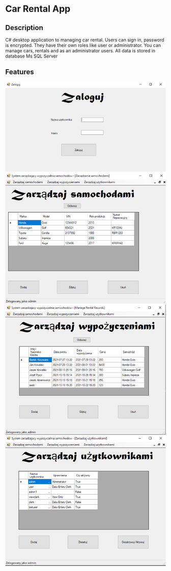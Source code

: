 # Car Rental App

## Description

C# desktop application to managing car rental. Users can sign in, password is encrypted. They have their own roles like user or administrator. 
You can manage cars, rentals and as an administrator users. All data is stored in database Ms SQL Server

## Features
![login](https://github.com/bartekk16/CarRentalApp/blob/master/login.PNG)
![manage cars](https://github.com/bartekk16/CarRentalApp/blob/master/manage%20cars.PNG)
![manage rentals](https://github.com/bartekk16/CarRentalApp/blob/master/manage%20rentals.PNG)
![manage users](https://github.com/bartekk16/CarRentalApp/blob/master/manage%20users.PNG)

